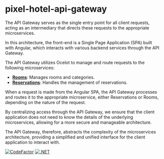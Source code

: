 # pixel-hotel-api-gateway

The API Gateway serves as the single entry point for all client requests, acting as an intermediary that directs these requests to the appropriate microservices. 

In this architecture, the front-end is a Single Page Application (SPA) built with Angular, which interacts with various backend services through the API Gateway.

The API Gateway utilizes Ocelot to manage and route requests to the following microservices:

- [**Rooms**](https://github.com/wesleycosta/pixel-hotel-rooms): Manages rooms and categories.
- [**Reservations**](https://github.com/wesleycosta/pixel-hotel-reservations): Handles the management of reservations.

When a request is made from the Angular SPA, the API Gateway processes and routes it to the appropriate microservice, either Reservations or Rooms, depending on the nature of the request. 

By centralizing access through the API Gateway, we ensure that the client application does not need to know the details of the underlying microservices, allowing for a more secure and manageable architecture.

The API Gateway, therefore, abstracts the complexity of the microservices architecture, providing a simplified and unified interface for the client application to interact with.

[![CodeFactor](https://www.codefactor.io/repository/github/wesleycosta/pixel-hotel-api-gateway/badge)](https://www.codefactor.io/repository/github/wesleycosta/pixel-hotel-api-gateway)
[![.NET](https://github.com/wesleycosta/pixel-hotel-api-gateway/actions/workflows/dotnet.yml/badge.svg)](https://github.com/wesleycosta/pixel-hotel-api-gateway/actions/workflows/dotnet.yml)

